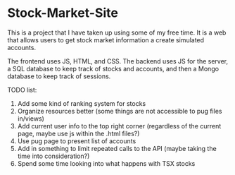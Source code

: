 # Stock-Market-Site
This is a project that I have taken up using some of my free time. It is a web that allows users to get stock market information a create simulated accounts.

The frontend uses JS, HTML, and CSS. The backend uses JS for the server, a SQL database to keep track of stocks and accounts, and then a Mongo database to keep track of sessions.

TODO list:
1. Add some kind of ranking system for stocks
2. Organize resources better (some things are not accessible to pug files in/views)
3. Add current user info to the top right corner (regardless of the current page, maybe use js within the .html files?)
4. Use pug page to present list of accounts
5. Add in something to limit repeated calls to the API (maybe taking the time into consideration?)
6. Spend some time looking into what happens with TSX stocks
